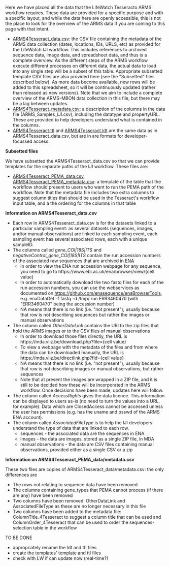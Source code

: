 Here we have placed all the data that the LifeWatch Tesseracto ARMS workflow requires. These data are provided for a specific purpose and with a specific layout, and while the data here are openly accessible, this is not the place to look for the overview of the ARMS data if you are coming to this page with that intent. 

* [ARMS4Tesseract_data.csv](https://raw.githubusercontent.com/arms-mbon/Data/main/LifeWatch/ARMS4Tesseract_data.csv): the CSV file containing the metadata of the ARMS data collection (dates, locations, IDs, URLS, etc) as provided for the LifeWatch IJI workflow. This includes references to archived sequence data, image data, and spreadsheet data, and thus is a complete overview. As the different steps of the ARMS workflow execute different processes on different data, the actual data to load into any single step will be a subset of this table. Appropriate subsetted template CSV files are also provided here (see the "Subsetted" files described below). As more data become available, new rows will be added to this spreadsheet, so it will be continuously updated (rather than released as new versions). Note that we aim to include a complete overview of the ARMS-MBON data collection in this file, but there may be a lag between updates. 
* [ARMS4Tesseract_metadata.csv](https://raw.githubusercontent.com/arms-mbon/Data/main/LifeWatch/ARMS4Tesseract_metadata.csv): a description of the columns in the data file (ARMS_Samples_IJI.csv), including the datatype and propertyURL. These are provided to help developers understand what is contained in the columns. 
* [ARMS4Tesseract.ttl](https://raw.githubusercontent.com/arms-mbon/Data/main/LifeWatch/ARMS4Tesseract.ttl) and [ARMS4Tesseract.ldt](https://raw.githubusercontent.com/arms-mbon/Data/main/LifeWatch/ARMS4Tesseract.ldt) are the same data as in ARMS4Tesseract_data.csv, but are in are formats for developer-focussed access. 


**Subsetted files** 

We have subsetted the ARMS4Tesseract_data.csv so that we can provide templates for the separate paths of the IJI workflow. These files are:
* [ARMS4Tesseract_PEMA_data.csv](https://raw.githubusercontent.com/arms-mbon/Data/main/LifeWatch/ARMS4Tesseract_PEMA_data.csv), [ARMS4Tesseract_PEMA_metadata.csv](https://raw.githubusercontent.com/arms-mbon/Data/main/LifeWatch/ARMS4Tesseract_PEMA_metadata.csv): a template of the table that the workflow should present to users who want to run the PEMA path of the workflow. Note that the metadata file includes two extra columns to suggest column titles that should be used in the Tesseract's workflow input table, and a the ordering for the columns in that table
<!--
* ARMS4IJI_Template4Images_data.csv, ARMS4IJI_Template4Images_metadata.csv: is a template of the table that the workflow should present to users who want to run the Image analysis path of the workflow (which does not yet exist). Note that the metadata files includes additional information to that taken from the overview file (ARMS_Samples_IJI_description.csv), to carry information specific to displaying the data in the table in the Tesseracto workflow
* ARMS4IJI_Template4ManualObs_data.csv, ARMS4IJI_Template4ManualObs_metadata.csv: is a template of the table that the workflow should present to users who want to run the manual observations path of the workflow (which does not yet exist). Note that the metadata files includes additional information to that taken from the overview file (ARMS_Samples_IJI_description.csv), to carry information specific to displaying the data in the table in the Tesseracto workflow
-->

**Information on ARMS4Tesseract_data.csv**
* Each row in ARMS4Tesseract_data.csv is for the datasets linked to a particular sampling event: as several datasets (sequences, images, and/or manual observations) are linked to each sampling event, each sampling event has several associated rows, each with a unique sampleID. 
* The columns called _gene_COI|18S|ITS_ and _negativeControl_gene_COI|18S|ITS_ contain the run accession numbers of the associated raw sequences that are archived in [ENA](https://www.ebi.ac.uk/ena/browser/home)
    * In order to view the ENA run accession webpage for any sequence, you need to go to https<nowiki>://www<nowiki>.ebi<nowiki>.ac<nowiki>.uk/ena/browser/view/{cell value} 
    * In order to automatically download the two fastq files for each of the run accession numbers, you can use the webservices as documented on https://github.com/enasequence/enaBrowserTools, e.g. enaDataGet -f fastq -d /tmp/ run ERR3460470 (with "ERR3460470" being the accession number)
    * NA means that there is no link (i.e. "not present"), usually because that row is not describing sequences but rather the images or manual observations
* The column called _OtherDataLink_ contains the URI to the zip files that hold the ARMS images or to the CSV files of manual observations
    * In order to download those files directly, the URL is https<nowiki>://mda<nowiki>.vliz<nowiki>.be/download.php?file={cell value}
    * To view a webpage with the  metadata of the files and from where the data can be downloaded manually, the URL is https<nowiki>://mda<nowiki>.vliz<nowiki>.be/directlink.php?fid={cell value}
    * NA means that there is no link (i.e. "not present"), usually because that row is not describing images or manual observations, but rather sequences
    * Note that at present the images are wrapped in a ZIP file, and it is still to be decided how these will be incorporated in the ARMS workflow. Once decisions have been made, updates here will follow. 
* The column called _AccessRights_ gives the data licence. This information can be displayed to users as-is (no need to turn the values into a URL, for example). Data which are ClosedAccess cannot be accessed unless the user has permissions (e.g. has the uname and psswd of the ARMS ENA account).   
* The column called _AssociatedFileType_ is to help the IJI developers understand the type of data that are linked to each row. 
   * sequences - the associated data are the sequences in ENA
   * images - the data are images, stored as a single ZIP file, in MDA
   * manual observations - the data are CSV files containing manual observations, provided either as a single CSV or a zip

**Information on ARMS4Tesseract_PEMA_data/metadata.csv**
   
These two files are copies of ARMS4Tesseract_data/metadata.csv: the only differences are
   * The rows not relating to sequence data have been removed
   * The columns containing gene_types that PEMA cannot process (if there are any) have been removed 
   * Two columns have been removed: OtherDataLink and AssociatedFileType as these are no longer necessary in this file
   * Two columns have been added to the metadata file: ColumnTitle_4Tesseract to suggest a column title that can be used and ColumnOrder_4Tesseract that can be used to order the sequences-selection table in the workflow
   
   
TO BE DONE 
* appropriately rename the ldt and ttl files
* create the templates' template and ttl files
* check with LW if can update now (real-time?)


